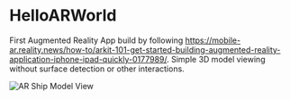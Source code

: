 # HelloARWorld

First Augmented Reality App build by following https://mobile-ar.reality.news/how-to/arkit-101-get-started-building-augmented-reality-application-iphone-ipad-quickly-0177989/. Simple 3D model viewing without surface detection or other interactions.

![AR Ship Model View](/Users/JJ/cs465/arpractice/HelloARWorld/hello_ar_world.PNG)
